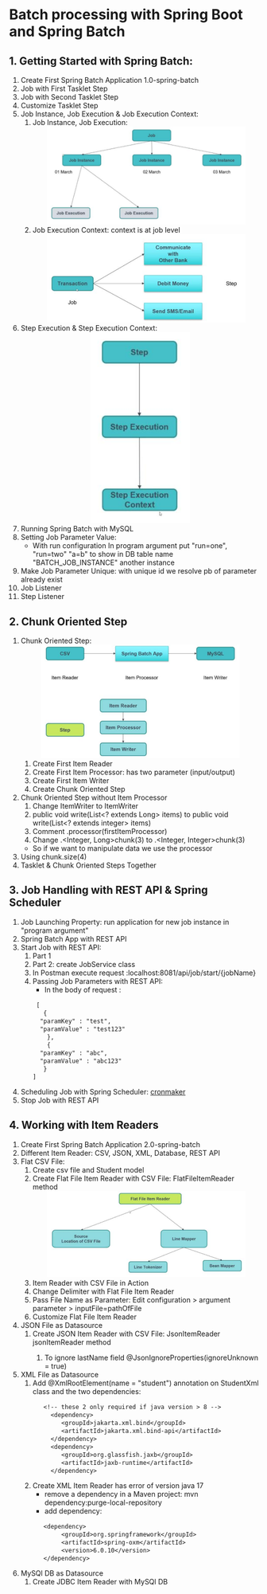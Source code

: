 # Batch processing with Spring Boot and Spring Batch
## 1. Getting Started with Spring Batch:
1. Create First Spring Batch Application 1.0-spring-batch
2. Job with First Tasklet Step
3. Job with Second Tasklet Step
4. Customize Tasklet Step
5. Job Instance, Job Execution & Job Execution Context: 
   1. Job Instance, Job Execution:  
          <div align="center">
                   <img src="jobexecution.jpg" width="400px"></img> 
          </div>
   2. Job Execution Context: context is at job level
          <div align="center">
                  <img src="jobcontext.jpg" width="400px"></img> 
          </div>
6. Step Execution & Step Execution Context:
           <div align="center">
              <img src="stepexecution.jpg" width="200px"></img> 
            </div>
7. Running Spring Batch with MySQL
8. Setting Job Parameter Value: 
   * With run configuration In program argument put "run=one", "run=two" "a=b" to show in DB table name "BATCH_JOB_INSTANCE" another instance
9. Make Job Parameter Unique: with unique id we resolve pb of parameter already exist 
10. Job Listener
11. Step Listener
## 2. Chunk Oriented Step
1. Chunk Oriented Step:
        <div align="center">
            <img src="chunkOrientedStep.jpg" width="400px"></img> 
        </div>
   1. Create First Item Reader
   2. Create First Item Processor: has two parameter (input/output)
   3. Create First Item Writer
   4. Create Chunk Oriented Step
2. Chunk Oriented Step without Item Processor
   1. Change ItemWriter<Long>  to ItemWriter<Integer> 
   2. public void write(List<? extends Long> items) to public void write(List<? extends integer> items)
   3. Comment .processor(firstItemProcessor) 
   4. Change  .<Integer, Long>chunk(3) to  .<Integer, Integer>chunk(3)
   * So if we want to manipulate data we use the processor
3. Using chunk.size(4)
4. Tasklet & Chunk Oriented Steps Together   
## 3. Job Handling with REST API & Spring Scheduler
1. Job Launching Property: run application for new job instance in "program argument"
2. Spring Batch App with REST API
3. Start Job with REST API:
   1. Part 1
   2. Part 2: create JobService class
   3. In Postman execute request :localhost:8081/api/job/start/{jobName}
   4. Passing Job Parameters with REST API:
      * In the body of request :
       ```
        [
          {
         "paramKey" : "test",
         "paramValue" : "test123"
           },
           {
         "paramKey" : "abc",
         "paramValue" : "abc123"
          }
       ]
       ```
4. Scheduling Job with Spring Scheduler: [cronmaker](http://www.cronmaker.com/)
5. Stop Job with REST API
## 4. Working with Item Readers
1. Create First Spring Batch Application 2.0-spring-batch
2. Different Item Reader: CSV, JSON, XML, Database, REST API
3. Flat CSV File:
   1. Create csv file and Student model
   2. Create Flat File Item Reader with CSV File: FlatFileItemReader<StudentCsv> method
      <div align="center">
            <img src="FlatFileitemReader.jpg" width="400px"/>
      </div>
   3. Item Reader with CSV File in Action 
   4. Change Delimiter with Flat File Item Reader
   5. Pass File Name as Parameter:  Edit configuration > argument parameter > inputFile=pathOfFile
   6. Customize Flat File Item Reader
4. JSON File as Datasource
   1. Create JSON Item Reader with CSV File: JsonItemReader<StudentJson> jsonItemReader method
      1. To ignore lastName field  @JsonIgnoreProperties(ignoreUnknown = true)
5. XML File as Datasource
   1. Add @XmlRootElement(name = "student") annotation on StudentXml class and the two
      dependencies:
      ```
         <!-- these 2 only required if java version > 8 -->
		   <dependency>
			  <groupId>jakarta.xml.bind</groupId>
			  <artifactId>jakarta.xml.bind-api</artifactId>
		   </dependency>
		   <dependency>
			  <groupId>org.glassfish.jaxb</groupId>
			  <artifactId>jaxb-runtime</artifactId>
           </dependency>
      ```
   2. Create XML Item Reader has error of version java 17
      * remove a dependency in a Maven project: mvn dependency:purge-local-repository
      * add dependency: 
       ```
          <dependency>
			   <groupId>org.springframework</groupId>
			   <artifactId>spring-oxm</artifactId>
			   <version>6.0.10</version>
          </dependency>
       ```
6. MySQl DB as Datasource
   1. Create JDBC Item Reader with MySQl DB

      



